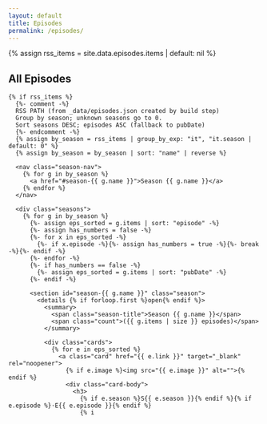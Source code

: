 ```yaml
---
layout: default
title: Episodes
permalink: /episodes/
---
```


{% assign rss_items = site.data.episodes.items | default: nil %}

<section class="grid">
  <div class="wrap">
    <h2 class="section-title">All Episodes</h2>

    {% if rss_items %}
      {%- comment -%}
      RSS PATH (from _data/episodes.json created by build step)
      Group by season; unknown seasons go to 0.
      Sort seasons DESC; episodes ASC (fallback to pubDate)
      {%- endcomment -%}
      {% assign by_season = rss_items | group_by_exp: "it", "it.season | default: 0" %}
      {% assign by_season = by_season | sort: "name" | reverse %}

      <nav class="season-nav">
        {% for g in by_season %}
          <a href="#season-{{ g.name }}">Season {{ g.name }}</a>
        {% endfor %}
      </nav>

      <div class="seasons">
        {% for g in by_season %}
          {%- assign eps_sorted = g.items | sort: "episode" -%}
          {%- assign has_numbers = false -%}
          {%- for x in eps_sorted -%}
            {%- if x.episode -%}{%- assign has_numbers = true -%}{%- break -%}{%- endif -%}
          {%- endfor -%}
          {%- if has_numbers == false -%}
            {%- assign eps_sorted = g.items | sort: "pubDate" -%}
          {%- endif -%}

          <section id="season-{{ g.name }}" class="season">
            <details {% if forloop.first %}open{% endif %}>
              <summary>
                <span class="season-title">Season {{ g.name }}</span>
                <span class="count">({{ g.items | size }} episodes)</span>
              </summary>

              <div class="cards">
                {% for e in eps_sorted %}
                  <a class="card" href="{{ e.link }}" target="_blank" rel="noopener">
                    {% if e.image %}<img src="{{ e.image }}" alt="">{% endif %}
                    <div class="card-body">
                      <h3>
                        {% if e.season %}S{{ e.season }}{% endif %}{% if e.episode %}·E{{ e.episode }}{% endif %}
                        {% i
